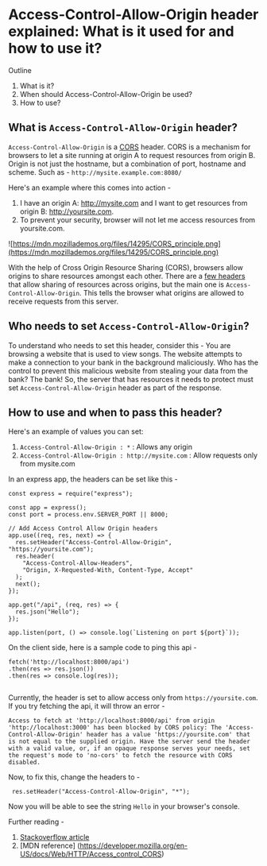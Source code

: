# Access-Control-Allow-Origin header explained: What is it used for and how to use it?

Outline
1. What is it?
2. When should Access-Control-Allow-Origin be used?
3. How to use?


## What is `Access-Control-Allow-Origin` header?
`Access-Control-Allow-Origin` is a [CORS](https://developer.mozilla.org/en-US/docs/Web/HTTP/CORS) header. CORS is a mechanism for browsers to let a site running at origin A to request resources from origin B. Origin is not just the hostname, but a combination of port, hostname and scheme. Such as - `http://mysite.example.com:8080/`


Here's an example where this comes into action - 
1. I have an origin A: http://mysite.com and I want to get resources from origin B: http://yoursite.com. 
2. To prevent your security, browser will not let me access resources from yoursite.com. 


![https://mdn.mozillademos.org/files/14295/CORS_principle.png](https://mdn.mozillademos.org/files/14295/CORS_principle.png)


 With the help of Cross Origin Resource Sharing (CORS), browsers allow origins to share resources amongst each other. There are a [few headers](https://developer.mozilla.org/en-US/docs/Web/HTTP/CORS#The_HTTP_response_headers) that allow sharing of resources across origins, but the main one is  `Access-Control-Allow-Origin`. This tells the browser what origins are allowed to receive requests from this server. 


## Who needs to set `Access-Control-Allow-Origin`?

To understand who needs to set this header, consider this - You are browsing a website that is used to view songs. The website attempts to make a connection to your bank in the background maliciously. Who has the control to prevent this malicious website from stealing your data from the bank? The bank! So, the server that has resources it needs to protect must set `Access-Control-Allow-Origin` header as part of the response. 



## How to use and when to pass this header? 
Here's an example of values you can set: 

1. `Access-Control-Allow-Origin : *` : Allows any origin
2. `Access-Control-Allow-Origin : http://mysite.com` : Allow requests only from mysite.com

In an express app, the headers can be set like this - 

```
const express = require("express");

const app = express();
const port = process.env.SERVER_PORT || 8000;

// Add Access Control Allow Origin headers
app.use((req, res, next) => {
  res.setHeader("Access-Control-Allow-Origin", "https://yoursite.com");
  res.header(
    "Access-Control-Allow-Headers",
    "Origin, X-Requested-With, Content-Type, Accept"
  );
  next();
});

app.get("/api", (req, res) => {
  res.json("Hello");
});

app.listen(port, () => console.log(`Listening on port ${port}`));

```

On the client side, here is a sample code to ping this api - 

```
fetch('http://localhost:8000/api')
.then(res => res.json())
.then(res => console.log(res));


```

Currently, the header is set to allow access only from `https://yoursite.com`. If you try fetching the api, it will throw an error - 

```
Access to fetch at 'http://localhost:8000/api' from origin 'http://localhost:3000' has been blocked by CORS policy: The 'Access-Control-Allow-Origin' header has a value 'https://yoursite.com' that is not equal to the supplied origin. Have the server send the header with a valid value, or, if an opaque response serves your needs, set the request's mode to 'no-cors' to fetch the resource with CORS disabled.
```

Now, to fix this, change the headers to - 

``` 
 res.setHeader("Access-Control-Allow-Origin", "*");
```

Now you will be able to see the string `Hello` in your browser's console. 


Further reading - 
1. [Stackoverflow article](https://stackoverflow.com/questions/10636611/how-does-access-control-allow-origin-header-work)
2. [MDN reference] (https://developer.mozilla.org/en-US/docs/Web/HTTP/Access_control_CORS)